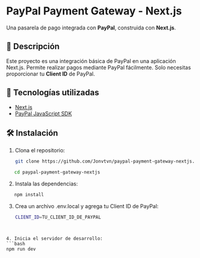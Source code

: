 # PayPal Payment Gateway - Next.js

Una pasarela de pago integrada con **PayPal**, construida con **Next.js**.

## 🚀 Descripción

Este proyecto es una integración básica de PayPal en una aplicación Next.js. Permite realizar pagos mediante PayPal fácilmente. Solo necesitas proporcionar tu **Client ID** de PayPal.

## 🧰 Tecnologías utilizadas

- [Next.js](https://nextjs.org/)
- [PayPal JavaScript SDK](https://developer.paypal.com/sdk/js/)

## 🛠️ Instalación

1. Clona el repositorio:

   ```bash
   git clone https://github.com/Jonvtvn/paypal-payment-gateway-nextjs.git
   ```
```bash
   cd paypal-payment-gateway-nextjs
```

2. Instala las dependencias:
```bash
   npm install
```
3. Crea un archivo .env.local y agrega tu Client ID de PayPal:
   ```bash
   CLIENT_ID=TU_CLIENT_ID_DE_PAYPAL
```
   

4. Inicia el servidor de desarrollo:
```bash
npm run dev
```
